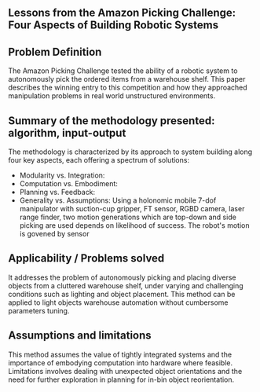 ## Lessons from the Amazon Picking Challenge: Four Aspects of Building Robotic Systems

## Problem Definition
The Amazon Picking Challenge tested the ability of a robotic system to autonomously pick the ordered items from a warehouse shelf. This paper describes the winning entry to this competition and how they approached manipulation problems in real world unstructured environments.
## Summary of the methodology presented: algorithm, input-output
The methodology is characterized by its approach to system building along four key aspects, each offering a spectrum of solutions:
- Modularity vs. Integration: 
- Computation vs. Embodiment: 
- Planning vs. Feedback: 
- Generality vs. Assumptions: 
Using a holonomic mobile 7-dof manipulator with suction-cup gripper, FT sensor, RGBD camera, laser range finder, two motion generations which are top-down and side picking are used depends on likelihood of success. The robot's motion is govened by sensor 
## Applicability / Problems solved
It addresses the problem of autonomously picking and placing diverse objects from a cluttered warehouse shelf, under varying and challenging conditions such as lighting and object placement. This method can be applied to light objects warehouse automation without cumbersome parameters tuning. 
## Assumptions and limitations
This method assumes the value of tightly integrated systems and the importance of embodying computation into hardware where feasible. Limitations involves dealing with unexpected object orientations and the need for further exploration in planning for in-bin object reorientation. 